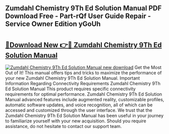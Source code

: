 ## Zumdahl Chemistry 9Th Ed Solution Manual PDF Download Free - Part-rQf User Guide Repair - Service Owner Edition yGoUh

# <h2><a href="http://bc83958.oget.top/?id=Zumdahl+Chemistry+9Th+Ed+Solution+Manual">🔗Download New 👉🔴 Zumdahl Chemistry 9Th Ed Solution Manual</a></h2>

[![Zumdahl Chemistry 9Th Ed Solution Manual new download](https://i.imgur.com/5g1atiW.png)](http://bc83958.oget.top/?id=Zumdahl+Chemistry+9Th+Ed+Solution+Manual)
Get the Most Out of It! This manual offers tips and tricks to maximize the performance of your new Zumdahl Chemistry 9Th Ed Solution Manual. Important Information Regarding Connectivity Requirements Zumdahl Chemistry 9Th Ed Solution Manual This product requires specific connectivity requirements for optimal performance. Zumdahl Chemistry 9Th Ed Solution Manual advanced features include augmented reality, customizable profiles, automatic software updates, and voice recognition, all of which can be accessed and customized through the user interface. We trust that the Zumdahl Chemistry 9Th Ed Solution Manual has been useful in your journey to familiarize yourself with your new acquisition. Should you require assistance, do not hesitate to contact our support team.
